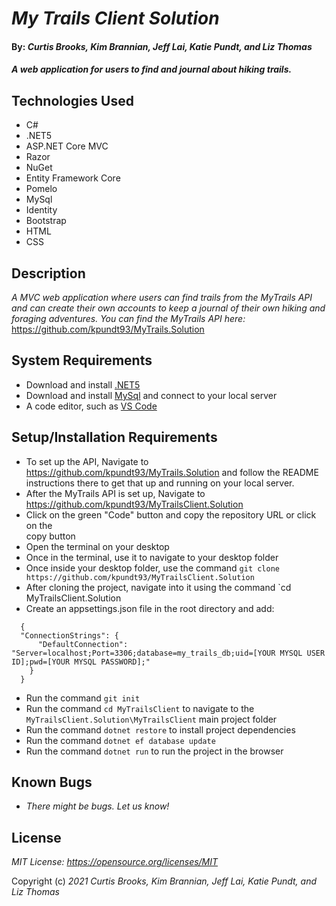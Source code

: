 # _My Trails Client Solution_

#### By: _*Curtis Brooks, Kim Brannian, Jeff Lai, Katie Pundt, and Liz Thomas*_

#### _A web application for users to find and journal about hiking trails._

## Technologies Used
* C#
* .NET5
* ASP.NET Core MVC
* Razor
* NuGet
* Entity Framework Core
* Pomelo
* MySql
* Identity
* Bootstrap
* HTML
* CSS

## Description
_A MVC web application where users can find trails from the MyTrails API and can create their own accounts to keep a journal of their own hiking and foraging adventures. You can find the MyTrails API here:_ 
https://github.com/kpundt93/MyTrails.Solution

## System Requirements
* Download and install [.NET5](https://dotnet.microsoft.com/en-us/download/dotnet/5.0)
* Download and install [MySql](https://www.mysql.com/downloads/) and connect to your local server
* A code editor, such as [VS Code](https://code.visualstudio.com/)


## Setup/Installation Requirements
* To set up the API, Navigate to https://github.com/kpundt93/MyTrails.Solution and follow the README instructions there to get that up and running on your local server.
* After the MyTrails API is set up, Navigate to https://github.com/kpundt93/MyTrailsClient.Solution
* Click on the green "Code" button and copy the repository URL or click on the   
  copy button
* Open the terminal on your desktop
* Once in the terminal, use it to navigate to your desktop folder
* Once inside your desktop folder, use the command `git clone https://github.com/kpundt93/MyTrailsClient.Solution`
* After cloning the project, navigate into it using the command `cd MyTrailsClient.Solution
* Create an appsettings.json file in the root directory and add:
```
  {
  "ConnectionStrings": {
      "DefaultConnection": "Server=localhost;Port=3306;database=my_trails_db;uid=[YOUR MYSQL USER ID];pwd=[YOUR MYSQL PASSWORD];"
    }
  }

```
* Run the command `git init`
* Run the command `cd MyTrailsClient` to navigate to the `MyTrailsClient.Solution\MyTrailsClient` main project      folder  
* Run the command `dotnet restore` to install project dependencies
* Run the command `dotnet ef database update`
* Run the command `dotnet run` to run the project in the browser

## Known Bugs
* _There might be bugs. Let us know!_

## License
_MIT License: https://opensource.org/licenses/MIT_

Copyright (c) _2021_ _Curtis Brooks, Kim Brannian, Jeff Lai, Katie Pundt, and Liz Thomas_